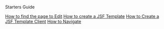 Starters Guide

[How to find the page to Edit](https://github.com/hmislk/hmis/wiki/How-to-find-the-page-to-Edit)
[How to create a JSF Template]()
[How to Create a JSF Template Client]()
[How to Navigate]()